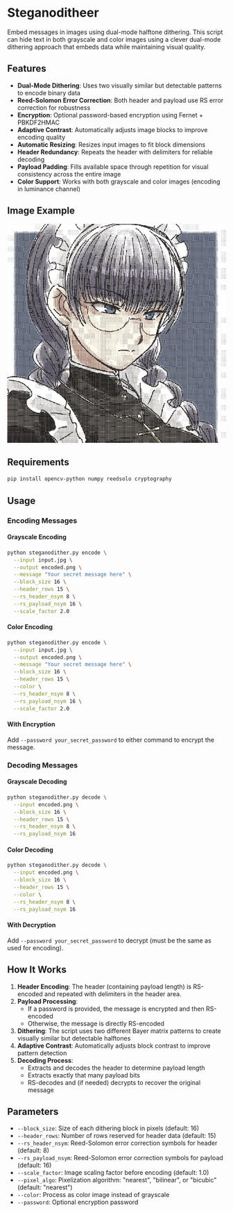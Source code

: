 # Steganoditheer

Embed messages in images using dual-mode halftone dithering. This script can hide text in both grayscale and color images using a clever dual-mode dithering approach that embeds data while maintaining visual quality.

## Features

- **Dual-Mode Dithering**: Uses two visually similar but detectable patterns to encode binary data
- **Reed-Solomon Error Correction**: Both header and payload use RS error correction for robustness
- **Encryption**: Optional password-based encryption using Fernet + PBKDF2HMAC
- **Adaptive Contrast**: Automatically adjusts image blocks to improve encoding quality
- **Automatic Resizing**: Resizes input images to fit block dimensions
- **Header Redundancy**: Repeats the header with delimiters for reliable decoding
- **Payload Padding**: Fills available space through repetition for visual consistency across the entire image
- **Color Support**: Works with both grayscale and color images (encoding in luminance channel)

## Image Example 

[<img src="misc/output.png" alt="An example of output image" />](## "An example of output image")  


## Requirements

```bash
pip install opencv-python numpy reedsolo cryptography
```

## Usage

### Encoding Messages

#### Grayscale Encoding

```bash
python steganodither.py encode \
  --input input.jpg \
  --output encoded.png \
  --message "Your secret message here" \
  --block_size 16 \
  --header_rows 15 \
  --rs_header_nsym 8 \
  --rs_payload_nsym 16 \
  --scale_factor 2.0
```

#### Color Encoding

```bash
python steganodither.py encode \
  --input input.jpg \
  --output encoded.png \
  --message "Your secret message here" \
  --block_size 16 \
  --header_rows 15 \
  --color \
  --rs_header_nsym 8 \
  --rs_payload_nsym 16 \
  --scale_factor 2.0
```

#### With Encryption

Add `--password your_secret_password` to either command to encrypt the message.

### Decoding Messages

#### Grayscale Decoding

```bash
python steganodither.py decode \
  --input encoded.png \
  --block_size 16 \
  --header_rows 15 \
  --rs_header_nsym 8 \
  --rs_payload_nsym 16
```

#### Color Decoding

```bash
python steganodither.py decode \
  --input encoded.png \
  --block_size 16 \
  --header_rows 15 \
  --color \
  --rs_header_nsym 8 \
  --rs_payload_nsym 16
```

#### With Decryption

Add `--password your_secret_password` to decrypt (must be the same as used for encoding).

## How It Works

1. **Header Encoding**: The header (containing payload length) is RS-encoded and repeated with delimiters in the header area.
2. **Payload Processing**: 
   - If a password is provided, the message is encrypted and then RS-encoded
   - Otherwise, the message is directly RS-encoded
3. **Dithering**: The script uses two different Bayer matrix patterns to create visually similar but detectable halftones
4. **Adaptive Contrast**: Automatically adjusts block contrast to improve pattern detection
5. **Decoding Process**: 
   - Extracts and decodes the header to determine payload length
   - Extracts exactly that many payload bits
   - RS-decodes and (if needed) decrypts to recover the original message

## Parameters

- `--block_size`: Size of each dithering block in pixels (default: 16)
- `--header_rows`: Number of rows reserved for header data (default: 15)
- `--rs_header_nsym`: Reed-Solomon error correction symbols for header (default: 8)
- `--rs_payload_nsym`: Reed-Solomon error correction symbols for payload (default: 16)
- `--scale_factor`: Image scaling factor before encoding (default: 1.0)
- `--pixel_algo`: Pixelization algorithm: "nearest", "bilinear", or "bicubic" (default: "nearest")
- `--color`: Process as color image instead of grayscale
- `--password`: Optional encryption password

